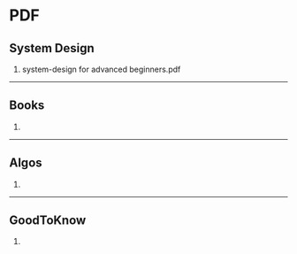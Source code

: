 # PDF

## System Design
1. system-design for advanced beginners.pdf

---
## Books
1.

---

## Algos
1.

---
## GoodToKnow
1. 


